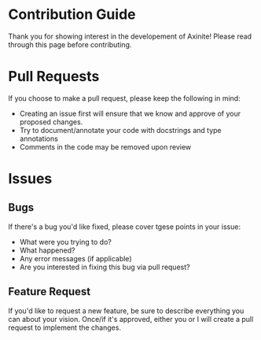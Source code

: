 # Contribution Guide
Thank you for showing interest in the developement of Axinite!
Please read through this page before contributing.
# Pull Requests
If you choose to make a pull request, please keep the following in mind:
- Creating an issue first will ensure that we know and approve of your proposed changes.
- Try to document/annotate your code with docstrings and type annotations
- Comments in the code may be removed upon review
# Issues
## Bugs
If there's a bug you'd like fixed, please cover tgese points in your issue:
- What were you trying to do?
- What happened?
- Any error messages (if applicable)
- Are you interested in fixing this bug via pull request?
## Feature Request
If you'd like to request a new feature, be sure to describe everything you can about your vision.
Once/if it's approved, either you or I will create a pull request to implement the changes.
